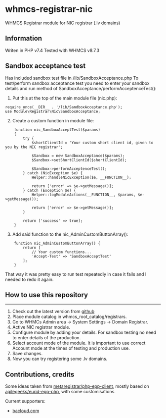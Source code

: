 # whmcs-registrar-nic
WHMCS Registrar module for NIC registrar (.lv domains)


## Information

Writen in PHP v7.4
Tested with WHMCS v8.7.3


## Sandbox acceptance test

Has included sandbox test file in /lib/SandboxAcceptance.php
To test/perform sandbox acceptance test you need to enter your sandbox details and run method of SandboxAcceptance/performAcceptenceTest():

1. Put this at the top of the main module file (nic.php):
```
require_once(__DIR__ . '/lib/SandboxAcceptance.php');
use Module\Registrar\Nic\SandboxAcceptance;
```

2. Create a custom function in module file:
```
    function nic_SandboxAcceptTest($params)
    {
        try {
            $shortClientId = 'Your custom short client id, given to you by the NIC registrar';

            $Sandbox = new SandboxAcceptance($params);
            $Sandbox->setShortClientId($shortClientId);

            $Sandbox->performAcceptenceTest();
        } catch (NicException $e) {
            Helper::handleNicException($e, __FUNCTION__);

            return ['error' => $e->getMessage()];
        } catch (Exception $e) {
            Helper::logModuleActions(__FUNCTION__, $params, $e->getMessage());

            return ['error' => $e->getMessage()];
        }

        return ['success' => true];
    }
```

3. Add said function to the nic_AdminCustomButtonArray():

```
    function nic_AdminCustomButtonArray() {
        return [
            // Your custom functions...
            'Accept-Test' => 'SandboxAcceptTest'
        ];
    }
```

That way it was pretty easy to run test repeatedly in case it fails and I needed to redo it again.


## How to use this repository
--------------------------

1. Check out the latest version from [github](https://github.com/almanskis/whmcs-registrar-nic)
2. Place module catalog in whmcs_root_catalog/registrars.
3. Go to WHMCs Admin area -> System Settings -> Domain Registrar.
4. Active NIC registrar module.
5. Configure module by adding your details. For sandbox testing no need to enter details of the production.
6. Select account mode of the module. It is important to use correct Account mode at the times of testing and production use.
7. Save changes.
8. Now you can try registering some .lv domains.


## Contributions, credits

Some ideas taken from [metaregistrar/php-epp-client](https://github.com/metaregistrar/php-epp-client), mostly based on [agilegeeks/eurid-epp-php](https://github.com/agilegeeks/eurid-epp-php), with some customisations.

Current supporters:
- [bacloud.com](https://www.bacloud.com/en)
